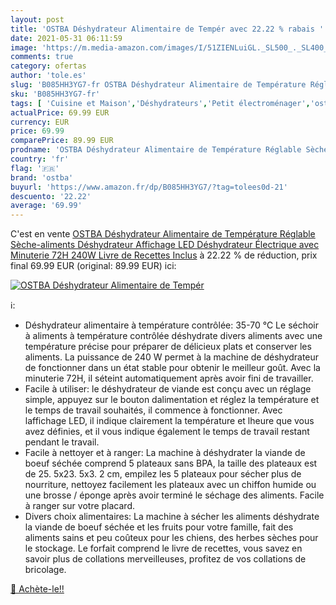 ```yaml
---
layout: post
title: 'OSTBA Déshydrateur Alimentaire de Tempér avec 22.22 % rabais '
date: 2021-05-31 06:11:59
image: 'https://m.media-amazon.com/images/I/51ZIENLuiGL._SL500_._SL400_.jpg'
comments: true
category: ofertas
author: 'tole.es'
slug: 'B085HH3YG7-fr OSTBA Déshydrateur Alimentaire de Température Réglable...'
sku: 'B085HH3YG7-fr'
tags: [ 'Cuisine et Maison','Déshydrateurs','Petit électroménager','ostba','Électroménager spécialisé', ]
actualPrice: 69.99 EUR
currency: EUR
price: 69.99
comparePrice: 89.99 EUR
prodname: 'OSTBA Déshydrateur Alimentaire de Température Réglable Sèche-aliments Déshydrateur Affichage LED Déshydrateur Électrique avec Minuterie 72H  240W  Livre de Recettes Inclus'
country: 'fr'
flag: '🇫🇷'
brand: 'ostba'
buyurl: 'https://www.amazon.fr/dp/B085HH3YG7/?tag=tolees0d-21'
descuento: '22.22'
average: '69.99'
---
```


C'est en vente [OSTBA Déshydrateur Alimentaire de Température Réglable Sèche-aliments Déshydrateur Affichage LED Déshydrateur Électrique avec Minuterie 72H  240W  Livre de Recettes Inclus](https://www.amazon.fr/dp/B085HH3YG7/?tag=tolees0d-21)  à  22.22 % de réduction, prix final  69.99 EUR (original: 89.99 EUR) ici:

[![OSTBA Déshydrateur Alimentaire de Tempér](https://m.media-amazon.com/images/I/51ZIENLuiGL._SL500_._SL400_.jpg)](https://www.amazon.fr/dp/B085HH3YG7/?tag=tolees0d-21)

ℹ️:

- Déshydrateur alimentaire à température contrôlée: 35-70 ℃ Le séchoir à aliments à température contrôlée déshydrate divers aliments avec une température précise pour préparer de délicieux plats et conserver les aliments. La puissance de 240 W permet à la machine de déshydrateur de fonctionner dans un état stable pour obtenir le meilleur goût. Avec la minuterie 72H, il séteint automatiquement après avoir fini de travailler.
- Facile à utiliser: le déshydrateur de viande est conçu avec un réglage simple, appuyez sur le bouton dalimentation et réglez la température et le temps de travail souhaités, il commence à fonctionner. Avec laffichage LED, il indique clairement la température et lheure que vous avez définies, et il vous indique également le temps de travail restant pendant le travail.
- Facile à nettoyer et à ranger: La machine à déshydrater la viande de boeuf séchée comprend 5 plateaux sans BPA, la taille des plateaux est de 25. 5x23. 5x3. 2 cm, empilez les 5 plateaux pour sécher plus de nourriture, nettoyez facilement les plateaux avec un chiffon humide ou une brosse / éponge après avoir terminé le séchage des aliments. Facile à ranger sur votre placard.
- Divers choix alimentaires: La machine à sécher les aliments déshydrate la viande de boeuf séchée et les fruits pour votre famille, fait des aliments sains et peu coûteux pour les chiens, des herbes sèches pour le stockage. Le forfait comprend le livre de recettes, vous savez en savoir plus de collations merveilleuses, profitez de vos collations de bricolage.

[🛒 Achète-le!!](https://www.amazon.fr/dp/B085HH3YG7/?tag=tolees0d-21)
